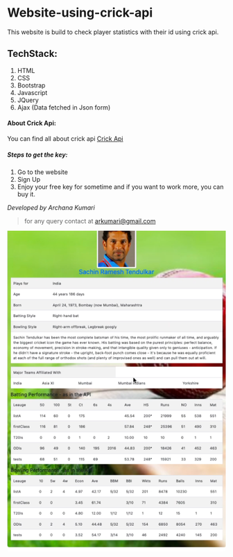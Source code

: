 # Website-using-crick-api
This website is build to check player statistics with their id using crick api.

## TechStack:
1. HTML
2. CSS
3. Bootstrap
4. Javascript
5. JQuery
6. Ajax
(Data fetched in Json form)

#### About Crick Api:
You can find all about crick api [Crick Api](https://www.cricapi.com)
##### Steps to get the key:
1. Go to the website
2. Sign Up
3. Enjoy your free key for sometime and if you want to work more, you can buy it.

*Developed by Archana Kumari*

> for any query contact at arkumari@gmail.com

![Website using crick api](demo.png)
